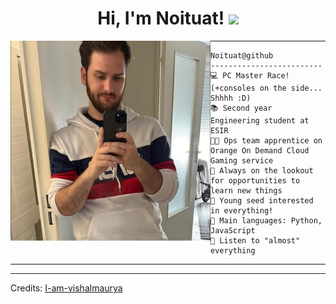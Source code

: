 <h1 align="center">Hi, I'm Noituat!
  <img src="https://media.giphy.com/media/hvRJCLFzcasrR4ia7z/giphy.gif" width="30">
</h1>
<img align="left" src="https://github.com/Noituat/Noituat/blob/main/profile_picture.jpg" alt="Unfortunately I didn't find the author of the pic, feel to open a pull request if found" width="320" />
<hr>

```
Noituat@github
-------------------------
💻 PC Master Race! (+consoles on the side... Shhhh :D)
📚 Second year Engineering student at ESIR
🧑‍💻 Ops team apprentice on Orange On Demand Cloud Gaming service
🔭 Always on the lookout for opportunities to learn new things
🌱 Young seed interested in everything!
🌟 Main languages: Python, JavaScript
🎵 Listen to "almost" everything
```
<hr>

------
Credits: [I-am-vishalmaurya](https://github.com/I-am-vishalmaurya)
